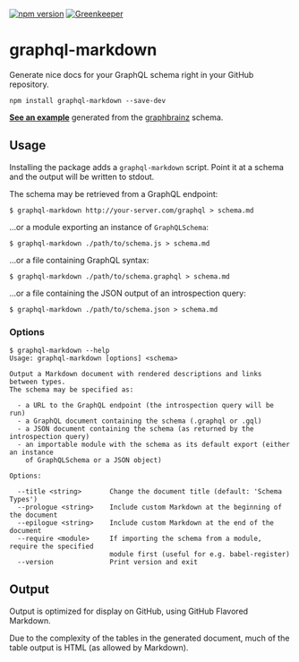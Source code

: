[![npm version](https://img.shields.io/npm/v/graphql-markdown.svg)](https://www.npmjs.com/package/graphql-markdown)
[![Greenkeeper](https://badges.greenkeeper.io/exogen/graphql-markdown.svg)](https://greenkeeper.io/)

# graphql-markdown

Generate nice docs for your GraphQL schema right in your GitHub repository.

```console
npm install graphql-markdown --save-dev
```

**[See an example][example]** generated from the [graphbrainz][] schema.

## Usage

Installing the package adds a `graphql-markdown` script. Point it at a schema
and the output will be written to stdout.

The schema may be retrieved from a GraphQL endpoint:

```console
$ graphql-markdown http://your-server.com/graphql > schema.md
```

…or a module exporting an instance of `GraphQLSchema`:

```console
$ graphql-markdown ./path/to/schema.js > schema.md
```

…or a file containing GraphQL syntax:

```console
$ graphql-markdown ./path/to/schema.graphql > schema.md
```

…or a file containing the JSON output of an introspection query:

```console
$ graphql-markdown ./path/to/schema.json > schema.md
```

### Options

```console
$ graphql-markdown --help
Usage: graphql-markdown [options] <schema>

Output a Markdown document with rendered descriptions and links between types.
The schema may be specified as:

  - a URL to the GraphQL endpoint (the introspection query will be run)
  - a GraphQL document containing the schema (.graphql or .gql)
  - a JSON document containing the schema (as returned by the introspection query)
  - an importable module with the schema as its default export (either an instance
    of GraphQLSchema or a JSON object)

Options:

  --title <string>       Change the document title (default: 'Schema Types')
  --prologue <string>    Include custom Markdown at the beginning of the document
  --epilogue <string>    Include custom Markdown at the end of the document
  --require <module>     If importing the schema from a module, require the specified
                         module first (useful for e.g. babel-register)
  --version              Print version and exit
```

## Output

Output is optimized for display on GitHub, using GitHub Flavored Markdown.

Due to the complexity of the tables in the generated document, much of the table
output is HTML (as allowed by Markdown).


[example]: https://github.com/exogen/graphbrainz/blob/master/docs/types.md
[graphbrainz]: https://github.com/exogen/graphbrainz
